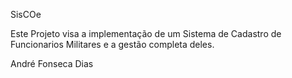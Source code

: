 SisCOe

Este Projeto visa a implementação de um Sistema de Cadastro de Funcionarios Militares e a gestão completa deles.

André Fonseca Dias